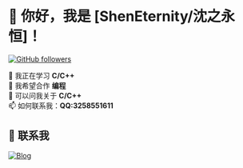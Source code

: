 # 👋 你好，我是 [ShenEternity/沈之永恒]！

[![GitHub followers](https://img.shields.io/github/followers/asbzyyds?style=social)](https://github.com/asbzyyds)
 
🌱 我正在学习 **C/C++**  
👯 我希望合作 **编程**  
💬 可以问我关于 **C/C++**  
📫 如何联系我：**QQ:3258551611**  



## 🤝 联系我

[![Blog](https://img.shields.io/badge/-个人博客-FF5722?style=flat&logo=blogger&logoColor=white)](https://ShenEternity.github.io/)
